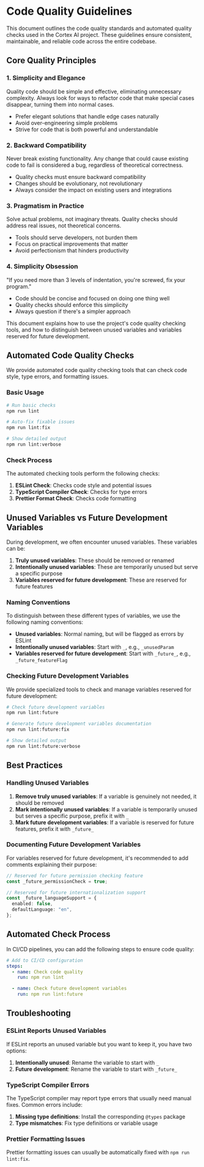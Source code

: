 # Code Quality Guidelines

This document outlines the code quality standards and automated quality checks used in the Cortex AI project. These guidelines ensure consistent, maintainable, and reliable code across the entire codebase.

## Core Quality Principles

### 1. Simplicity and Elegance

Quality code should be simple and effective, eliminating unnecessary complexity. Always look for ways to refactor code that make special cases disappear, turning them into normal cases.

- Prefer elegant solutions that handle edge cases naturally
- Avoid over-engineering simple problems
- Strive for code that is both powerful and understandable

### 2. Backward Compatibility

Never break existing functionality. Any change that could cause existing code to fail is considered a bug, regardless of theoretical correctness.

- Quality checks must ensure backward compatibility
- Changes should be evolutionary, not revolutionary
- Always consider the impact on existing users and integrations

### 3. Pragmatism in Practice

Solve actual problems, not imaginary threats. Quality checks should address real issues, not theoretical concerns.

- Tools should serve developers, not burden them
- Focus on practical improvements that matter
- Avoid perfectionism that hinders productivity

### 4. Simplicity Obsession

"If you need more than 3 levels of indentation, you're screwed, fix your program."

- Code should be concise and focused on doing one thing well
- Quality checks should enforce this simplicity
- Always question if there's a simpler approach

This document explains how to use the project's code quality checking tools, and how to distinguish between unused variables and variables reserved for future development.

## Automated Code Quality Checks

We provide automated code quality checking tools that can check code style, type errors, and formatting issues.

### Basic Usage

```bash
# Run basic checks
npm run lint

# Auto-fix fixable issues
npm run lint:fix

# Show detailed output
npm run lint:verbose
```

### Check Process

The automated checking tools perform the following checks:

1. **ESLint Check**: Checks code style and potential issues
2. **TypeScript Compiler Check**: Checks for type errors
3. **Prettier Format Check**: Checks code formatting

## Unused Variables vs Future Development Variables

During development, we often encounter unused variables. These variables can be:

1. **Truly unused variables**: These should be removed or renamed
2. **Intentionally unused variables**: These are temporarily unused but serve a specific purpose
3. **Variables reserved for future development**: These are reserved for future features

### Naming Conventions

To distinguish between these different types of variables, we use the following naming conventions:

- **Unused variables**: Normal naming, but will be flagged as errors by ESLint
- **Intentionally unused variables**: Start with `_`, e.g., `_unusedParam`
- **Variables reserved for future development**: Start with `_future_`, e.g., `_future_featureFlag`

### Checking Future Development Variables

We provide specialized tools to check and manage variables reserved for future development:

```bash
# Check future development variables
npm run lint:future

# Generate future development variables documentation
npm run lint:future:fix

# Show detailed output
npm run lint:future:verbose
```

## Best Practices

### Handling Unused Variables

1. **Remove truly unused variables**: If a variable is genuinely not needed, it should be removed
2. **Mark intentionally unused variables**: If a variable is temporarily unused but serves a specific purpose, prefix it with `_`
3. **Mark future development variables**: If a variable is reserved for future features, prefix it with `_future_`

### Documenting Future Development Variables

For variables reserved for future development, it's recommended to add comments explaining their purpose:

```typescript
// Reserved for future permission checking feature
const _future_permissionCheck = true;

// Reserved for future internationalization support
const _future_languageSupport = {
  enabled: false,
  defaultLanguage: "en",
};
```

## Automated Check Process

In CI/CD pipelines, you can add the following steps to ensure code quality:

```yaml
# Add to CI/CD configuration
steps:
  - name: Check code quality
    run: npm run lint

  - name: Check future development variables
    run: npm run lint:future
```

## Troubleshooting

### ESLint Reports Unused Variables

If ESLint reports an unused variable but you want to keep it, you have two options:

1. **Intentionally unused**: Rename the variable to start with `_`
2. **Future development**: Rename the variable to start with `_future_`

### TypeScript Compiler Errors

The TypeScript compiler may report type errors that usually need manual fixes. Common errors include:

1. **Missing type definitions**: Install the corresponding `@types` package
2. **Type mismatches**: Fix type definitions or variable usage

### Prettier Formatting Issues

Prettier formatting issues can usually be automatically fixed with `npm run lint:fix`.
